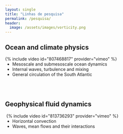 ```yaml
---
layout: single
title: "Linhas de pesquisa"
permalink: /pesquisa/
header:
  image: /assets/images/vorticity.png
---
```



## Ocean and climate physics
<div style="width:500px; float: left">
    {% include video id="807468817" provider="vimeo" %}
</div>

- Mesoscale and submesoscale ocean dynamics
- Internal waves, turbulence and mixing
- General circulation of the South Atlantic

<br />
<br />

## Geophysical fluid dynamics
<div style="width:500px; float: right">
    {% include video id="813736293" provider="vimeo" %}
</div>

- Horizontal convection
- Waves, mean flows and their interactions





